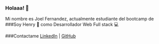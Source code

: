 ### Holaaa! 👋
Mi nombre es Joel Fernandez, actualmente estudiante del bootcamp de ###Soy Henry 🚀
como Desarrollador Web Full stack 💻

###Contactame
[LinkedIn](https://www.linkedin.com/in/eric-joel-fern%C3%A1ndez-b1b5b0234/) | [GitHub](https://github.com/ejoelf)
<!--
**ejoelf/ejoelf** is a ✨ _special_ ✨ repository because its `README.md` (this file) appears on your GitHub profile.

Here are some ideas to get you started:

- 🔭 I’m currently working on ...
- 🌱 I’m currently learning ...
- 👯 I’m looking to collaborate on ...
- 🤔 I’m looking for help with ...
- 💬 Ask me about ...
- 📫 How to reach me: ...
- 😄 Pronouns: ...
- ⚡ Fun fact: ...
-->
